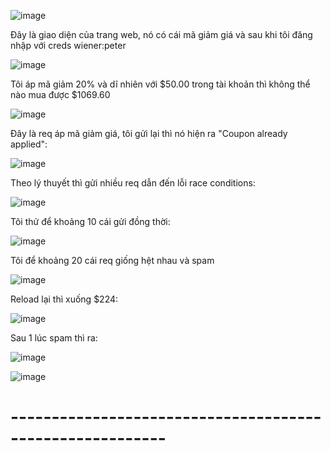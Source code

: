 ![image](https://github.com/user-attachments/assets/4f34a14e-7eec-4218-be0f-22b3be14da2d)

Đây là giao diện của trang web, nó có cái mã giảm giá và sau khi tôi đăng nhập với creds wiener:peter

![image](https://github.com/user-attachments/assets/df884642-72a6-4eca-a421-6df5fd103859)

Tôi áp mã giảm 20% và dĩ nhiên với $50.00 trong tài khoản thì không thể nào mua được $1069.60

![image](https://github.com/user-attachments/assets/b2ac99ae-1e7b-495c-8283-e6bd194ab8fc)

Đây là req áp mã giảm giá, tôi gửi lại thì nó hiện ra "Coupon already applied":

![image](https://github.com/user-attachments/assets/116acdb0-ec59-4ead-945c-97527a0b520d)

Theo lý thuyết thì gửi nhiều req dẫn đến lỗi race conditions:

![image](https://github.com/user-attachments/assets/953e491b-96ad-4ba6-860e-39d44a6e02a0)

Tôi thử để khoảng 10 cái gửi đồng thời:

![image](https://github.com/user-attachments/assets/69127d87-7172-4043-9ca4-90e317b43d01)

Tôi để khoảng 20 cái req giống hệt nhau và spam 

![image](https://github.com/user-attachments/assets/22a595d6-57cf-4a70-a207-af4bae540d95)

Reload lại thì xuống $224:

![image](https://github.com/user-attachments/assets/751dda53-5e52-4fab-922f-aa95b23671bc)

Sau 1 lúc spam thì ra:

![image](https://github.com/user-attachments/assets/d1001d68-a744-44d2-bf94-fcc2f875c1b5)

![image](https://github.com/user-attachments/assets/4c5bc8df-c834-4f40-80ed-090226f64cf3)

<h1>---------------------------------------------------------</h1>
<br>
